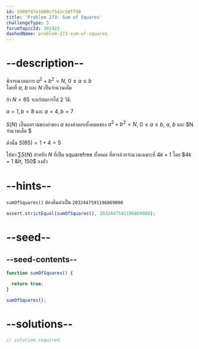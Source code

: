 ```yaml
---
id: 5900f47e1000cf542c50ff90
title: 'Problem 273: Sum of Squares'
challengeType: 5
forumTopicId: 301923
dashedName: problem-273-sum-of-squares
---
```


# --description--

พิจารณาสมการ $a^2 + b^2 = N$, $0 ≤ a ≤ b$  
โดยที่ $a$, $b$ และ $N$ เป็นจำนวนเต็ม

ถ้า $N = 65$ จะแก้สมการได้ 2 วิธี:

$a = 1, b = 8$ และ $a = 4, b = 7$

$S(N)$ เป็นผลรวมของค่าของ $a$ ของคำตอบทั้งหมดของ $a^2 + b^2 = N$, $0 ≤ a ≤ b$, $a$, $b$ และ $N จำนวนเต็ม $

ดังนั้น $S(65) = 1 + 4 = 5$

ให้หา $\sum S(N)$ สำหรับ $N$ ที่เป็น squarefree ทั้งหมด ที่หารด้วยจำนวนเฉพาะที่ $4k + 1$ โดย $4k + 1 &lt; 150$ ลงตัว

# --hints--

`sumOfSquares()` ต้องคืนค่าเป็น `2032447591196869000`

```js
assert.strictEqual(sumOfSquares(), 2032447591196869000);
```

# --seed--

## --seed-contents--

```js
function sumOfSquares() {

  return true;
}

sumOfSquares();
```

# --solutions--

```js
// solution required
```
